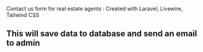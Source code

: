 Contact us form for real estate agents : Created with Laravel, Livewire, Tailwind CSS 


## This will save data to database and send an email to admin 